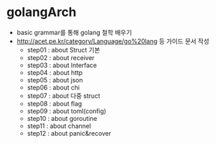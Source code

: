 # golangArch
* basic grammar를 통해 golang 철학 배우기
* http://acet.pe.kr/category/Language/go%20lang 등 가이드 문서 작성
  * step01 : about Struct 기본
  * step02 : about receiver
  * step03 : about Interface
  * step04 : about http
  * step05 : about json
  * step06 : about chi
  * step07 : about 다중 struct
  * step08 : about flag
  * step09 : about toml(config)
  * step10 : about goroutine
  * step11 : about channel
  * step12 : about panic&recover